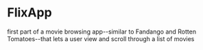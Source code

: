 # FlixApp
first part of a movie browsing app--similar to Fandango and Rotten Tomatoes--that lets a user view and scroll through a list of movies
